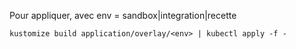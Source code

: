 Pour appliquer, avec env = sandbox|integration|recette
```
kustomize build application/overlay/<env> | kubectl apply -f -
```